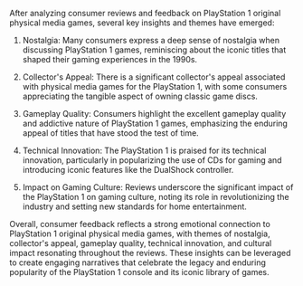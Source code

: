 After analyzing consumer reviews and feedback on PlayStation 1 original physical media games, several key insights and themes have emerged:

1. Nostalgia: Many consumers express a deep sense of nostalgia when discussing PlayStation 1 games, reminiscing about the iconic titles that shaped their gaming experiences in the 1990s.

2. Collector's Appeal: There is a significant collector's appeal associated with physical media games for the PlayStation 1, with some consumers appreciating the tangible aspect of owning classic game discs.

3. Gameplay Quality: Consumers highlight the excellent gameplay quality and addictive nature of PlayStation 1 games, emphasizing the enduring appeal of titles that have stood the test of time.

4. Technical Innovation: The PlayStation 1 is praised for its technical innovation, particularly in popularizing the use of CDs for gaming and introducing iconic features like the DualShock controller.

5. Impact on Gaming Culture: Reviews underscore the significant impact of the PlayStation 1 on gaming culture, noting its role in revolutionizing the industry and setting new standards for home entertainment.

Overall, consumer feedback reflects a strong emotional connection to PlayStation 1 original physical media games, with themes of nostalgia, collector's appeal, gameplay quality, technical innovation, and cultural impact resonating throughout the reviews. These insights can be leveraged to create engaging narratives that celebrate the legacy and enduring popularity of the PlayStation 1 console and its iconic library of games.